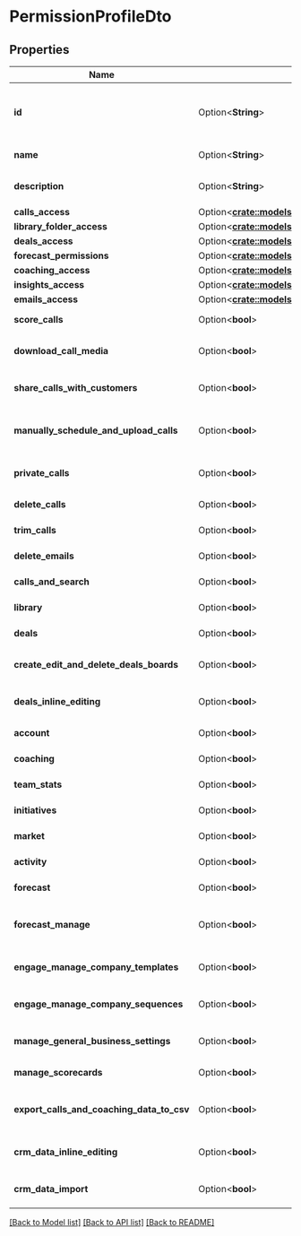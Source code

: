 # PermissionProfileDto

## Properties

Name | Type | Description | Notes
------------ | ------------- | ------------- | -------------
**id** | Option<**String**> | Unique numeric identifier of the permission profile (up to 20 digits). | [optional]
**name** | Option<**String**> | Permission profile name. | [optional]
**description** | Option<**String**> | Permission profile description. | [optional]
**calls_access** | Option<[**crate::models::CallAccessWithPermissionLevel**](CallAccessWithPermissionLevel.md)> |  | [optional]
**library_folder_access** | Option<[**crate::models::LibraryFolderAccess**](LibraryFolderAccess.md)> |  | [optional]
**deals_access** | Option<[**crate::models::DealsAccessWithPermissionLevel**](DealsAccessWithPermissionLevel.md)> |  | [optional]
**forecast_permissions** | Option<[**crate::models::ForecastPermissions**](ForecastPermissions.md)> |  | [optional]
**coaching_access** | Option<[**crate::models::CoachingAccessWithPermissionLevel**](CoachingAccessWithPermissionLevel.md)> |  | [optional]
**insights_access** | Option<[**crate::models::InsightsAccessWithPermissionLevel**](InsightsAccessWithPermissionLevel.md)> |  | [optional]
**emails_access** | Option<[**crate::models::EmailsAccessWithPermissionLevel**](EmailsAccessWithPermissionLevel.md)> |  | [optional]
**score_calls** | Option<**bool**> | User can score calls. | [optional]
**download_call_media** | Option<**bool**> | User can download call media. | [optional]
**share_calls_with_customers** | Option<**bool**> | User can share calls with customers. | [optional]
**manually_schedule_and_upload_calls** | Option<**bool**> | User can manually schedule and upload calls. | [optional]
**private_calls** | Option<**bool**> | User can set their own calls as private. | [optional]
**delete_calls** | Option<**bool**> | User can delete calls. | [optional]
**trim_calls** | Option<**bool**> | User can trim calls. | [optional]
**delete_emails** | Option<**bool**> | User can delete emails. | [optional]
**calls_and_search** | Option<**bool**> | User can view and search calls. | [optional]
**library** | Option<**bool**> | User can view library pages. | [optional]
**deals** | Option<**bool**> | User can view deals pages. | [optional]
**create_edit_and_delete_deals_boards** | Option<**bool**> | User can create/edit/delete deals boards. | [optional]
**deals_inline_editing** | Option<**bool**> | User can perform inline editing of deals. | [optional]
**account** | Option<**bool**> | User can view account pages. | [optional]
**coaching** | Option<**bool**> | User can view coaching pages. | [optional]
**team_stats** | Option<**bool**> | User can view team stats page. | [optional]
**initiatives** | Option<**bool**> | User can view initiatives page. | [optional]
**market** | Option<**bool**> | User can view market page. | [optional]
**activity** | Option<**bool**> | User can view activity pages. | [optional]
**forecast** | Option<**bool**> | User can view forecast pages. | [optional]
**forecast_manage** | Option<**bool**> | User can manage forecast boards and upload targets. | [optional]
**engage_manage_company_templates** | Option<**bool**> | User can manage company email templates. | [optional]
**engage_manage_company_sequences** | Option<**bool**> | User can manage company sequences. | [optional]
**manage_general_business_settings** | Option<**bool**> | User can manage general business settings. | [optional]
**manage_scorecards** | Option<**bool**> | User can manage scorecards. | [optional]
**export_calls_and_coaching_data_to_csv** | Option<**bool**> | User can export calls and coaching metrics data to CSV. | [optional]
**crm_data_inline_editing** | Option<**bool**> | User can perform inline editing of crm data. | [optional]
**crm_data_import** | Option<**bool**> | User can perform import of crm data. | [optional]

[[Back to Model list]](../README.md#documentation-for-models) [[Back to API list]](../README.md#documentation-for-api-endpoints) [[Back to README]](../README.md)


